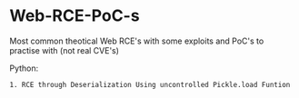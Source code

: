 # Web-RCE-PoC-s
Most common theotical Web RCE's with some exploits and PoC's to practise with (not real CVE's)

Python:

	1. RCE through Deserialization Using uncontrolled Pickle.load Funtion
